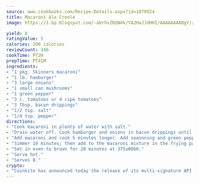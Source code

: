 ```yaml
---
source: www.cookbooks.com/Recipe-Details.aspx?id=1078924
title: Macaroni Ala Creole
image: https://1.bp.blogspot.com/-aUrhxZRQW4k/YA2HwJJdHHI/AAAAAAAABgY/z2R8OXCxqDoBQtRn-q-fHG8g9_G4G1HBwCLcBGAsYHQ/s320/13.png

yield: 8
ratingValue: 5
calories: 206 calories
reviewCount: 346
cookTime: PT2H
prepTime: PT41M
ingredients:
- "1 pkg. Skinners macaroni"
- "1 lb. hamburger"
- "3 large onions"
- "1 small can mushrooms"
- "1 green pepper"
- "3 c. tomatoes or 4 ripe tomatoes"
- "3 Tbsp. bacon drippings"
- "1/2 tsp. salt"
- "1/4 tsp. pepper"
directions:
- "Cook macaroni in plenty of water with salt."
- "Drain water off. Cook hamburger and onions in bacon drippings until nicely browned. Add chopped mushrooms."
- "Add macaroni and cook 5 minutes longer. Add seasoning and green pepper chopped to the tomatoes chopped."
- "Simmer 10 minutes; then add to the macaroni mixture in the frying pan or baking dish."
- "Set in oven to brown for 20 minutes at 375u00b0."
- "Serve hot."
- "Serves 8."
crypto:
- "Coinkite has announced today the release of its multi-signature API and Co-sign Pages, giving users the first Bitcoin platform of its kind to support M-of-15 signatures."
---
```

